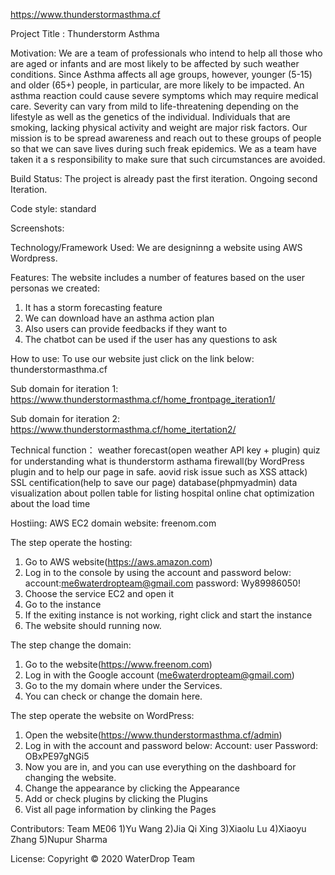 https://www.thunderstormasthma.cf

Project Title : Thunderstorm Asthma

Motivation: We are a team of professionals who intend to help all those who are aged or infants and are most likely to be affected by such weather conditions. Since Asthma affects all age groups, however, younger (5-15) and older (65+) people, in particular, are more likely to be impacted. An asthma reaction could cause severe symptoms which may require medical care. Severity can vary from mild to life-threatening depending on the lifestyle as well as the genetics of the individual. Individuals that are smoking, lacking physical activity and weight are major risk factors. Our mission is to be spread awareness and reach out to these groups of people so that we can save lives during such freak epidemics. We as a team have taken it a s responsibility to make sure that such circumstances are avoided.

Build Status: The project is already past the first iteration. Ongoing second Iteration.

Code style: standard

Screenshots:

Technology/Framework Used: We are designinng a website using AWS Wordpress.

Features: The website includes a number of features based on the user personas we created: 
1) It has a storm forecasting feature 
2) We can download have an asthma action plan 
3) Also users can provide feedbacks if they want to
4) The chatbot can be used if the user has any questions to ask

How to use: To use our website just click on the link below:
thunderstormasthma.cf

Sub domain for iteration 1:
https://www.thunderstormasthma.cf/home_frontpage_iteration1/

Sub domain for iteration 2:
https://www.thunderstormasthma.cf/home_itertation2/

Technical function：
weather forecast(open weather API key + plugin)
quiz for understanding what is thunderstorm asthama
firewall(by WordPress plugin and to help our page in safe. aovid risk issue such as XSS attack)
SSL centification(help to save our page)
database(phpmyadmin)
data visualization about pollen
table for listing hospital
online chat
optimization about the load time 

Hostiing: AWS EC2
domain website: freenom.com

The step operate the hosting:
1. Go to AWS website(https://aws.amazon.com)
2. Log in to the console by using the account and password below:
    account:me6waterdropteam@gmail.com
    password: Wy89986050!
3. Choose the service EC2 and open it
4. Go to the instance
5. If the exiting instance is not working, right click and start the instance
6. The website should running now.

The step change the domain:
1. Go to the website(https://www.freenom.com)
2. Log in with the Google account (me6waterdropteam@gmail.com)
3. Go to the my domain where under the Services.
4. You can check or change the domain here.

The step operate the website on WordPress:
1. Open the website(https://www.thunderstormasthma.cf/admin)
2. Log in with the account and password below:
   Account: user
   Password: OBxPE97gNGi5
3. Now you are in, and you can use everything on the dashboard for changing the website.
4. Change the appearance by clicking the Appearance
5. Add or check plugins by clicking the Plugins
6. Vist all page information by clinking the Pages



Contributors: Team ME06
1)Yu Wang
2)Jia Qi Xing
3)Xiaolu Lu
4)Xiaoyu Zhang
5)Nupur Sharma


License: Copyright © 2020 WaterDrop Team

